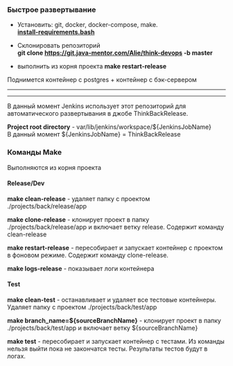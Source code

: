 ### Быстрое развертывание
* Установить: git, docker, docker-compose, make.  
[**install-requirements.bash**](https://git.java-mentor.com/Alie/think-devops/-/blob/master/script/install-requirements.bash)
* Склонировать репозиторий  
**git clone https://git.java-mentor.com/Alie/think-devops -b master**

* выполнить из корня проекта **make restart-release**

Поднимется контейнер с postgres + контейнер с бэк-сервером

---
---

В данный момент Jenkins использует этот репозиторий для автоматического развертывания в джобе ThinkBackRelease.

**Project root directory** - var/lib/jenkins/workspace/${JenkinsJobName}  
В данный момент ${JenkinsJobName} = ThinkBackRelease
### Команды Make
Выполняются из корня проекта
#### Release/Dev
**make clean-release** - удаляет папку с проектом ./projects/back/release/app

**make clone-release** - клонирует проект в папку ./projects/back/release/app и включает ветку release. Содержит команду clean-release

**make restart-release** - пересобирает и запускает контейнер с проектом в фоновом режиме. Содержит команду сlone-release.

**make logs-release** - показывает логи контейнера

#### Test
**make clean-test** - останавливает и удаляет все тестовые контейнеры. Удаляет папку с проектом ./projects/back/test/app

**make branch_name=${sourceBranchName}** - клонирует проект в папку ./projects/back/test/app и включает ветку ${sourceBranchName}

**make test** - пересобирает и запускает контейнер с тестами. Из команды нельзя выйти пока не закончатся тесты. Результаты тестов будут в логах.
